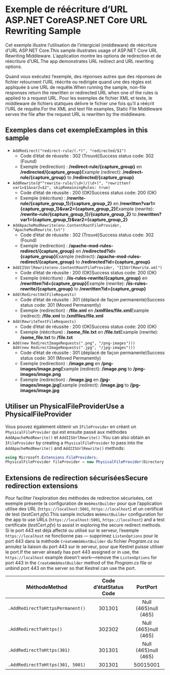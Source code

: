 # <a name="aspnet-core-url-rewriting-sample"></a><span data-ttu-id="ad5f9-101">Exemple de réécriture d’URL ASP.NET Core</span><span class="sxs-lookup"><span data-stu-id="ad5f9-101">ASP.NET Core URL Rewriting Sample</span></span>

<span data-ttu-id="ad5f9-102">Cet exemple illustre l’utilisation de l’intergiciel (middleware) de réécriture d’URL ASP.NET Core.</span><span class="sxs-lookup"><span data-stu-id="ad5f9-102">This sample illustrates usage of ASP.NET Core URL Rewriting Middleware.</span></span> <span data-ttu-id="ad5f9-103">L’application montre les options de redirection et de réécriture d’URL.</span><span class="sxs-lookup"><span data-stu-id="ad5f9-103">The app demonstrates URL redirect and URL rewriting options.</span></span>

<span data-ttu-id="ad5f9-104">Quand vous exécutez l’exemple, des réponses autres que des réponses de fichier retournent l’URL réécrite ou redirigée quand une des règles est appliquée à une URL de requête.</span><span class="sxs-lookup"><span data-stu-id="ad5f9-104">When running the sample, non-file responses return the rewritten or redirected URL when one of the rules is applied to a request URL.</span></span> <span data-ttu-id="ad5f9-105">Pour les exemples de fichier XML et texte, le middleware de fichiers statiques délivre le fichier une fois qu’il a réécrit l’URL de requête.</span><span class="sxs-lookup"><span data-stu-id="ad5f9-105">For the XML and text file examples, Static File Middleware serves the file after the request URL is rewritten by the middleware.</span></span>

## <a name="examples-in-this-sample"></a><span data-ttu-id="ad5f9-106">Exemples dans cet exemple</span><span class="sxs-lookup"><span data-stu-id="ad5f9-106">Examples in this sample</span></span>

* `AddRedirect("redirect-rule/(.*)", "redirected/$1")`
  - <span data-ttu-id="ad5f9-107">Code d’état de réussite : 302 (Trouvé)</span><span class="sxs-lookup"><span data-stu-id="ad5f9-107">Success status code: 302 (Found)</span></span>
  - <span data-ttu-id="ad5f9-108">Exemple (redirection) : **/redirect-rule/{capture_group}** en **/redirected/{capture_group}**</span><span class="sxs-lookup"><span data-stu-id="ad5f9-108">Example (redirect): **/redirect-rule/{capture_group}** to **/redirected/{capture_group}**</span></span>
* `AddRewrite(@"^rewrite-rule/(\d+)/(\d+)", "rewritten?var1=$1&var2=$2", skipRemainingRules: true)`
  - <span data-ttu-id="ad5f9-109">Code d’état de réussite : 200 (OK)</span><span class="sxs-lookup"><span data-stu-id="ad5f9-109">Success status code: 200 (OK)</span></span>
  - <span data-ttu-id="ad5f9-110">Exemple (réécriture) : **/rewrite-rule/{capture_group_1}/{capture_group_2}** en **/rewritten?var1={capture_group_1}&var2={capture_group_2}**</span><span class="sxs-lookup"><span data-stu-id="ad5f9-110">Example (rewrite): **/rewrite-rule/{capture_group_1}/{capture_group_2}** to **/rewritten?var1={capture_group_1}&var2={capture_group_2}**</span></span>
* `AddApacheModRewrite(env.ContentRootFileProvider, "ApacheModRewrite.txt")`
  - <span data-ttu-id="ad5f9-111">Code d’état de réussite : 302 (Trouvé)</span><span class="sxs-lookup"><span data-stu-id="ad5f9-111">Success status code: 302 (Found)</span></span>
  - <span data-ttu-id="ad5f9-112">Exemple (redirection) : **/apache-mod-rules-redirect/{capture_group}** en **/redirected?id={capture_group}**</span><span class="sxs-lookup"><span data-stu-id="ad5f9-112">Example (redirect): **/apache-mod-rules-redirect/{capture_group}** to **/redirected?id={capture_group}**</span></span>
* `AddIISUrlRewrite(env.ContentRootFileProvider, "IISUrlRewrite.xml")`
  - <span data-ttu-id="ad5f9-113">Code d’état de réussite : 200 (OK)</span><span class="sxs-lookup"><span data-stu-id="ad5f9-113">Success status code: 200 (OK)</span></span>
  - <span data-ttu-id="ad5f9-114">Exemple (réécriture) : **/iis-rules-rewrite/{capture_group}** en **/rewritten?id={capture_group}**</span><span class="sxs-lookup"><span data-stu-id="ad5f9-114">Example (rewrite): **/iis-rules-rewrite/{capture_group}** to **/rewritten?id={capture_group}**</span></span>
* `Add(RedirectXmlFileRequests)`
  - <span data-ttu-id="ad5f9-115">Code d’état de réussite : 301 (déplacé de façon permanente)</span><span class="sxs-lookup"><span data-stu-id="ad5f9-115">Success status code: 301 (Moved Permanently)</span></span>
  - <span data-ttu-id="ad5f9-116">Exemple (redirection) : **/file.xml** en **/xmlfiles/file.xml**</span><span class="sxs-lookup"><span data-stu-id="ad5f9-116">Example (redirect): **/file.xml** to **/xmlfiles/file.xml**</span></span>
* `Add(RewriteTextFileRequests)`
  - <span data-ttu-id="ad5f9-117">Code d’état de réussite : 200 (OK)</span><span class="sxs-lookup"><span data-stu-id="ad5f9-117">Success status code: 200 (OK)</span></span>
  - <span data-ttu-id="ad5f9-118">Exemple (réécriture) : **/some_file.txt** en **/file.txt**</span><span class="sxs-lookup"><span data-stu-id="ad5f9-118">Example (rewrite): **/some_file.txt** to **/file.txt**</span></span>
* `Add(new RedirectImageRequests(".png", "/png-images")))`<br>`Add(new RedirectImageRequests(".jpg", "/jpg-images")))`
  - <span data-ttu-id="ad5f9-119">Code d’état de réussite : 301 (déplacé de façon permanente)</span><span class="sxs-lookup"><span data-stu-id="ad5f9-119">Success status code: 301 (Moved Permanently)</span></span>
  - <span data-ttu-id="ad5f9-120">Exemple (redirection) : **/image.png** en **/png-images/image.png**</span><span class="sxs-lookup"><span data-stu-id="ad5f9-120">Example (redirect): **/image.png** to **/png-images/image.png**</span></span>
  - <span data-ttu-id="ad5f9-121">Exemple (redirection) : **/image.jpg** en **/jpg-images/image.jpg**</span><span class="sxs-lookup"><span data-stu-id="ad5f9-121">Example (redirect): **/image.jpg** to **/jpg-images/image.jpg**</span></span>

## <a name="use-a-physicalfileprovider"></a><span data-ttu-id="ad5f9-122">Utiliser un PhysicalFileProvider</span><span class="sxs-lookup"><span data-stu-id="ad5f9-122">Use a PhysicalFileProvider</span></span>

<span data-ttu-id="ad5f9-123">Vous pouvez également obtenir un `IFileProvider` en créant un `PhysicalFileProvider` qui est ensuite passé aux méthodes `AddApacheModRewrite()` et `AddIISUrlRewrite()` :</span><span class="sxs-lookup"><span data-stu-id="ad5f9-123">You can also obtain an `IFileProvider` by creating a `PhysicalFileProvider` to pass into the `AddApacheModRewrite()` and `AddIISUrlRewrite()` methods:</span></span>

```csharp
using Microsoft.Extensions.FileProviders;
PhysicalFileProvider fileProvider = new PhysicalFileProvider(Directory.GetCurrentDirectory());
```

## <a name="secure-redirection-extensions"></a><span data-ttu-id="ad5f9-124">Extensions de redirection sécurisées</span><span class="sxs-lookup"><span data-stu-id="ad5f9-124">Secure redirection extensions</span></span>

<span data-ttu-id="ad5f9-125">Pour faciliter l’exploration des méthodes de redirection sécurisées, cet exemple présente la configuration de `WebHostBuilder` pour que l’application utilise des URL (`https://localhost:5001`, `https://localhost`) et un certificat de test (*testCert.pfx*).</span><span class="sxs-lookup"><span data-stu-id="ad5f9-125">This sample includes `WebHostBuilder` configuration for the app to use URLs (`https://localhost:5001`, `https://localhost`) and a test certificate (*testCert.pfx*) to assist in exploring the secure redirect methods.</span></span> <span data-ttu-id="ad5f9-126">Si le port 443 est déjà affecté ou utilisé sur le serveur, l’exemple `https://localhost` ne fonctionne pas &mdash; supprimez `ListenOptions` pour le port 443 dans la méthode `CreateWebHostBuilder` du fichier *Program.cs* ou annulez la liaison du port 443 sur le serveur, pour que Kestrel puisse utiliser le port.</span><span class="sxs-lookup"><span data-stu-id="ad5f9-126">If the server already has port 443 assigned or in use, the `https://localhost` example doesn't work&mdash;remove the `ListenOptions` for port 443 in the `CreateWebHostBuilder` method of the *Program.cs* file or unbind port 443 on the server so that Kestrel can use the port.</span></span>

| <span data-ttu-id="ad5f9-127">Méthode</span><span class="sxs-lookup"><span data-stu-id="ad5f9-127">Method</span></span>                           | <span data-ttu-id="ad5f9-128">Code d’état</span><span class="sxs-lookup"><span data-stu-id="ad5f9-128">Status Code</span></span> |    <span data-ttu-id="ad5f9-129">Port</span><span class="sxs-lookup"><span data-stu-id="ad5f9-129">Port</span></span>    |
| -------------------------------- | :---------: | :--------: |
| `.AddRedirectToHttpsPermanent()` |     <span data-ttu-id="ad5f9-130">301</span><span class="sxs-lookup"><span data-stu-id="ad5f9-130">301</span></span>     | <span data-ttu-id="ad5f9-131">Null (465)</span><span class="sxs-lookup"><span data-stu-id="ad5f9-131">null (465)</span></span> |
| `.AddRedirectToHttps()`          |     <span data-ttu-id="ad5f9-132">302</span><span class="sxs-lookup"><span data-stu-id="ad5f9-132">302</span></span>     | <span data-ttu-id="ad5f9-133">Null (465)</span><span class="sxs-lookup"><span data-stu-id="ad5f9-133">null (465)</span></span> |
| `.AddRedirectToHttps(301)`       |     <span data-ttu-id="ad5f9-134">301</span><span class="sxs-lookup"><span data-stu-id="ad5f9-134">301</span></span>     | <span data-ttu-id="ad5f9-135">Null (465)</span><span class="sxs-lookup"><span data-stu-id="ad5f9-135">null (465)</span></span> |
| `.AddRedirectToHttps(301, 5001)` |     <span data-ttu-id="ad5f9-136">301</span><span class="sxs-lookup"><span data-stu-id="ad5f9-136">301</span></span>     |    <span data-ttu-id="ad5f9-137">5001</span><span class="sxs-lookup"><span data-stu-id="ad5f9-137">5001</span></span>    |
